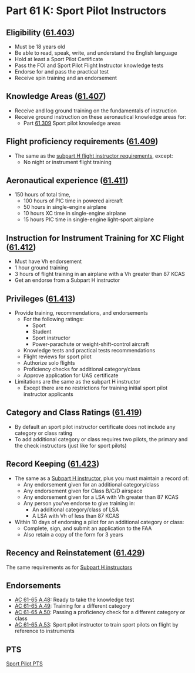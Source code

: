 # Part 61 K: Sport Pilot Instructors

## Eligibility ([61.403](/_references/14-CFR/61.403))

- Must be 18 years old
- Be able to read, speak, write, and understand the English language
- Hold at least a Sport Pilot Certificate
- Pass the FOI and Sport Pilot Flight Instructor knowledge tests
- Endorse for and pass the practical test
- Receive spin training and an endorsement

## Knowledge Areas ([61.407](/_references/14-CFR/61.407))

- Receive and log ground training on the fundamentals of instruction
- Receive ground instruction on these aeronautical knowledge areas for:
  - Part [61.309](/_references/14-CFR/61.309) Sport pilot knowledge areas

## Flight proficiency requirements ([61.409](/_references/14-CFR/61.409))

- The same as the [subpart H flight instructor requirements](/docs/cfi/regulations/part-61-h-instructors#flight-proficiency-requirements-61187), except:
  - No night or instrument flight training

## Aeronautical experience ([61.411](/_references/14-CFR/61.411))

- 150 hours of total time,
  - 100 hours of PIC time in powered aircraft
  - 50 hours in single-engine airplane
  - 10 hours XC time in single-engine airplane
  - 15 hours PIC time in single-engine light-sport airplane

## Instruction for Instrument Training for XC Flight ([61.412](/_references/14-CFR/61.412))

- Must have Vh endorsement
- 1 hour ground training
- 3 hours of flight training in an airplane with a Vh greater than 87 KCAS
- Get an endorse from a Subpart H instructor

## Privileges ([61.413](/_references/14-CFR/61.413))

- Provide training, recommendations, and endorsements
  - For the following ratings:
    - Sport
    - Student
    - Sport instructor
    - Power-parachute or weight-shift-control aircraft
  - Knowledge tests and practical tests recommendations
  - Flight reviews for sport pilot
  - Authorize solo flights
  - Proficiency checks for additional category/class
  - Approve application for UAS certificate
- Limitations are the same as the subpart H instructor
  - Except there are no restrictions for training initial sport pilot instructor applicants

## Category and Class Ratings ([61.419](/_references/14-CFR/61.419))

- By default an sport pilot instructor certificate does not include any category or class rating
- To add additional category or class requires two pilots, the primary and the check instructors (just like for sport pilots)

## Record Keeping ([61.423](/_references/14-CFR/61.423))

- The same as a [Subpart H instructor](/docs/cfi/regulations/part-61-h-instructors#record-keeping-61189), plus you must maintain a record of:
  - Any endorsement given for an additional category/class
  - Any endorsement given for Class B/C/D airspace
  - Any endorsement given for a LSA with Vh greater than 87 KCAS
  - Any person you've endorse to give training in:
    - An additional category/class of LSA
    - A LSA with Vh of less than 87 KCAS
- Within 10 days of endorsing a pilot for an additional category or class:
  - Complete, sign, and submit an application to the FAA
  - Also retain a copy of the form for 3 years

## Recency and Reinstatement ([61.429](/_references/14-CFR/61.429))

The same requirements as for [Subpart H instructors](/docs/cfi/regulations/part-61-h-instructors#recency-and-reinstatement-61197)

## Endorsements

- [AC 61-65 A.48](/_references/AC-61-65/A.48): Ready to take the knowledge test
- [AC 61-65 A.49](/_references/AC-61-65/A.49): Training for a different category
- [AC 61-65 A.50](/_references/AC-61-65/A.50): Passing a proficiency check for a different category or class
- [AC 61-65 A.53](/_references/AC-61-65/A.53): Sport pilot instructor to train sport pilots on flight by reference to instruments

## PTS

[Sport Pilot PTS](https://www.faa.gov/training_testing/testing/acs/sport_airplane_pts_29.pdf)
